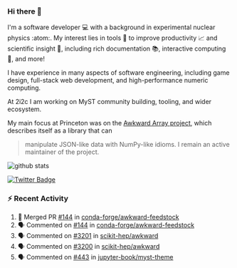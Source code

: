 ### Hi there 👋 

I'm a software developer 💻 with a background in experimental nuclear physics :atom:. My interest lies in tools :wrench: to improve productivity :chart_with_upwards_trend: and scientific insight :telescope:, including rich documentation 📚, interactive computing 🧮, and more! 

I have experience in many aspects of software engineering, including game design, full-stack web development, and high-performance numeric computing. 

At 2i2c I am working on MyST community building, tooling, and wider ecosystem. 

My main focus at Princeton was on the [Awkward Array project](awkward-array.org/), which describes itself as a library that can 
> manipulate JSON-like data with NumPy-like idioms. I remain an active maintainer of the project. 

![github stats](https://github-readme-stats.vercel.app/api?username=agoose77&show_icons=true&hide_rank=true&hide_title=true&bg_color=30,e76445,904e95&text_color=efe3ec&icon_color=efe3ec)
<!--
**agoose77/agoose77** is a ✨ _special_ ✨ repository because its `README.md` (this file) appears on your GitHub profile.

Here are some ideas to get you started:

- 🔭 I’m currently working on ...
- 🌱 I’m currently learning ...
- 👯 I’m looking to collaborate on ...
- 🤔 I’m looking for help with ...
- 💬 Ask me about ...
- 📫 How to reach me: ...
- 😄 Pronouns: ...
- ⚡ Fun fact: ...
-->

[![Twitter Badge](https://img.shields.io/twitter/follow/agoose77?style=flat-square&logo=Twitter&logoColor=white&color=cornflowerblue)](https://twitter.com/agoose77)

### :zap: Recent Activity

<!--START_SECTION:activity-->
1. 🎉 Merged PR [#144](https://github.com/conda-forge/awkward-feedstock/pull/144) in [conda-forge/awkward-feedstock](https://github.com/conda-forge/awkward-feedstock)
2. 🗣 Commented on [#144](https://github.com/conda-forge/awkward-feedstock/pull/144#issuecomment-2267575881) in [conda-forge/awkward-feedstock](https://github.com/conda-forge/awkward-feedstock)
3. 🗣 Commented on [#3201](https://github.com/scikit-hep/awkward/pull/3201#issuecomment-2265925559) in [scikit-hep/awkward](https://github.com/scikit-hep/awkward)
4. 🗣 Commented on [#3200](https://github.com/scikit-hep/awkward/issues/3200#issuecomment-2265899409) in [scikit-hep/awkward](https://github.com/scikit-hep/awkward)
5. 🗣 Commented on [#443](https://github.com/jupyter-book/myst-theme/pull/443#issuecomment-2263047054) in [jupyter-book/myst-theme](https://github.com/jupyter-book/myst-theme)
<!--END_SECTION:activity-->
